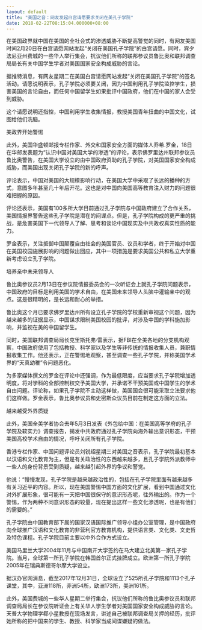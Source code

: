 ```yaml
---
layout: default
title: "美国之音：网友发起白宫请愿要求关闭在美孔子学院"
date: 2018-02-22T08:15:04.000000+08:00
---
```


在美国政界就中国在美国的全社会式的渗透威胁不断提高警觉的同时，有网友美国时间2月20日在白宫请愿网站发起“关闭在美国孔子学院”的白宫请愿。同时，宾夕法尼亚州费城的一些华人举行集会，抗议他们所称的联邦参议员鲁比奥和联邦调查局局长有关中国学生学者对美国国家安全构成威胁的言论。

据推特消息，有网友星期二在美国白宫请愿网站发起“关闭在美国孔子学院”的签名活动。请愿说明表示，孔子学院必须要关闭，因为中国利用孔子学院监控学生，损害美国的言论自由，而任何中国留学生如果批评中国政府，他们在中国的家人会受到威胁。

这个请愿说明还指控，中国利用学生收集情报，教授美国青年扭曲的中国文化，试图给他们洗脑。

美政界开始警惕

此外，美国华盛顿邮报专栏作家、外交和国家安全方面的媒体人乔希.罗金，18日在华邮发表题为“认识中国对美国大学的渗透”的评论，表示佛罗里达州联邦参议员鲁比奥警告，在美国大学设立的由中国政府资助的孔子学院，对美国国家安全构成威胁，而美国出现关闭孔子学院的新的呼声。

评论表示，中国对美国的大规模影响行动，在美国大学中采取了长远的播种的方式，意图多年甚至几十年后开花。这也是对中国向美国高等教育注入财力的问题很难把握的原因。

评论还表示，美国有100多所大学目前通过孔子学院与中国政府建立了合作关系，美国情报界警告这些孔子学院是潜在的间谍点。但是，孔子学院构成的更严重的挑战，是危害美国下一代领导人了解、思考和谈论中国现实及中共政权真实性质的能力。

罗金表示，关注抵御中国颠覆自由社会的美国官员、议员和学者，终于开始对中国在美国校园施展影响的问题做出回应，其中一项措施是要求美国公共和私立大学重新考虑设立孔子学院。

培养亲中未来领导人

鲁比奥参议员2月13日在参议院情报委员会的一次听证会上就孔子学院问题表示，中国政府的目标是利用美国的学术自由，在美国未来领导人头脑中灌输亲中的观点。这是很精明的，是长远和耐心的举措。

鲁比奥这个月已要求佛罗里达州所有设立孔子学院的学校重新审视这个问题，因为越来越多的证据显示，中国谋求限制美国校园的批评，对涉及中国的学科施加影响，并监视在美的中国留学生。

同时，美国联邦调查局局长克里斯托弗·雷表示，据FBI在全美各地的分支机构观察，中国政府使用了包括教授、科学家以及学生等非传统的情报收集人员，兼职情报收集工作。他还表示，正在警惕地观察，甚至调查一些孔子学院，并称美国学术界的“天真幼稚”令问题恶化。

为多家媒体撰文的罗金在评论中还强调，作为最低限度，应当要求孔子学院增加透明度，将对学科的全部控制权交予美国大学，并承诺不干预美国或中国学生的学术自由问题。评论称，如果孔子学院不主动这样做，美国国会很可能采取立法要求他们这样做。罗金表示，鲁比奥参议员和史密斯众议员目前在制定这方面的立法。

越来越受外界质疑

此外，美国全美学者协会去年5月3日发表《外包给中国：在美国高等学府的孔子学院及软实力》调查报告，揭发中共政府通过孔子学院向海外输出意识形态，干预美国高校学术自由的情况，呼吁关闭所有孔子学院。

香港专栏作家、中国问题评论员刘锐绍星期三对美国之音表示，孔子学院最初基本以汉语和文化教育为主，但是有关政治性的东西越来越多，且孔子学院外派教师中一些人的身份背景受到质疑，越来越引起外界的争议和警觉。

他说：“慢慢发现，孔子学院是越来越政治性的，包括在孔子学院里面有越来越多有关习近平的内容。所以，现在美国警惕中国方面的文化扩展，看到中国通过文化对外扩展形象，很可能有一天把中国很保守的意识形态呢，往外输出的。作为一个警惕，作为两种不同意识形态的较量，现在提出这样一些文化渗透呢，也是有他们的需要的。”

孔子学院由中国教育部下属的国家汉语国际推广领导小组办公室管理，是中国政府向全球推广汉语和文化教育的非营利官方教育机构，提供语言类、文化类、文史哲及特色课程。孔子学院目前主要以中外合作方式设立。

美国马里兰大学2004年11月与中国南开大学签约在马大建立北美第一家孔子学院。当月，全球第一所孔子学院在韩国首尔正式挂牌成立。欧洲第一所孔子学院2005年在瑞典斯德哥尔摩大学设立。

据汉办官网消息，截至2017年12月31日，全球设立了525所孔子学院和1113个孔子课堂，其中，亚洲118所，非洲54所，欧洲173所，美洲161所。

此外，美国费城的一些华人星期二举行集会，抗议他们所称的鲁比奥参议员和联邦调查局局长在参议院听证会上有关华人学生学者对美国国家安全构成威胁的言论。天普大学物理学郗小星教授在现场发言，讲述自己被联邦调查局关押的经历，批评她所称的把中国来的学生、教授、科学家当成间谍嫌疑的做法。

